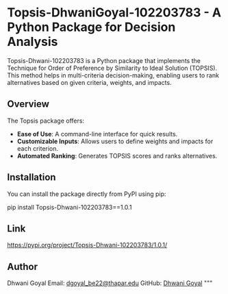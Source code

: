 # Topsis-DhwaniGoyal-102203783 - A Python Package for Decision Analysis

Topsis-Dhwani-102203783 is a Python package that implements the Technique for Order of Preference by Similarity to Ideal Solution (TOPSIS). This method helps in multi-criteria decision-making, enabling users to rank alternatives based on given criteria, weights, and impacts.

## Overview

The Topsis package offers:
- **Ease of Use**: A command-line interface for quick results.
- **Customizable Inputs**: Allows users to define weights and impacts for each criterion.
- **Automated Ranking**: Generates TOPSIS scores and ranks alternatives.

## Installation

You can install the package directly from PyPI using pip:

pip install Topsis-Dhwani-102203783==1.0.1

## Link

https://pypi.org/project/Topsis-Dhwani-102203783/1.0.1/


## Author

Dhwani Goyal
Email: dgoyal_be22@thapar.edu
GitHub: [Dhwani Goyal](https://github.com/Dhwanigoyal)
"""
